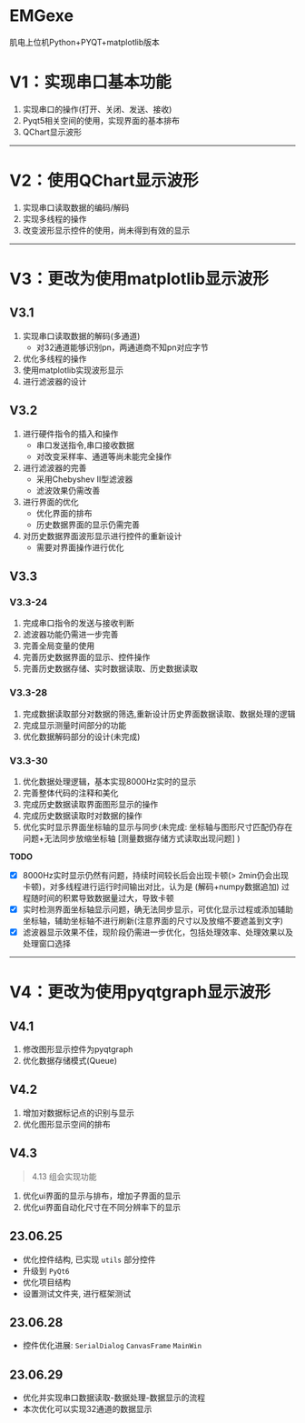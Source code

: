 # EMGexe
肌电上位机Python+PYQT+matplotlib版本

# V1：实现串口基本功能
1. 实现串口的操作(打开、关闭、发送、接收)
2. Pyqt5相关空间的使用，实现界面的基本排布
3. QChart显示波形

--------------
# V2：使用QChart显示波形
1. 实现串口读取数据的编码/解码
2. 实现多线程的操作
3. 改变波形显示控件的使用，尚未得到有效的显示

---------------
# V3：更改为使用matplotlib显示波形
## V3.1
1. 实现串口读取数据的解码(多通道)   
   - 对32通道能够识别pn，两通道商不知pn对应字节
2. 优化多线程的操作
3. 使用matplotlib实现波形显示
4. 进行滤波器的设计

## V3.2
1. 进行硬件指令的插入和操作
    - 串口发送指令,串口接收数据
    - 对改变采样率、通道等尚未能完全操作
2. 进行滤波器的完善
   - 采用Chebyshev II型滤波器
   - 滤波效果仍需改善
3. 进行界面的优化
   - 优化界面的排布
   - 历史数据界面的显示仍需完善
4. 对历史数据界面波形显示进行控件的重新设计
   - 需要对界面操作进行优化

## V3.3
### V3.3-24
1. 完成串口指令的发送与接收判断
2. 滤波器功能仍需进一步完善
3. 完善全局变量的使用
4. 完善历史数据界面的显示、控件操作
5. 完善历史数据存储、实时数据读取、历史数据读取

### V3.3-28
1. 完成数据读取部分对数据的筛选,重新设计历史界面数据读取、数据处理的逻辑
2. 完成显示测量时间部分的功能
3. 优化数据解码部分的设计(未完成)


### V3.3-30
1. 优化数据处理逻辑，基本实现8000Hz实时的显示
2. 完善整体代码的注释和美化
3. 完成历史数据读取界面图形显示的操作
4. 完成历史数据读取时对数据的操作
5. 优化实时显示界面坐标轴的显示与同步(未完成: 坐标轴与图形尺寸匹配仍存在问题+无法同步放缩坐标轴  \[测量数据存储方式读取出现问题\] )
   

**TODO**
- [x] 8000Hz实时显示仍然有问题，持续时间较长后会出现卡顿(> 2min仍会出现卡顿)，对多线程进行运行时间输出对比，认为是 (解码+numpy数据追加) 过程随时间的积累导致数据量过大，导致卡顿
- [x] 实时检测界面坐标轴显示问题，确无法同步显示，可优化显示过程或添加辅助坐标轴，辅助坐标轴不进行刷新(注意界面的尺寸以及放缩不要遮盖到文字)
- [x] 滤波器显示效果不佳，现阶段仍需进一步优化，包括处理效率、处理效果以及处理窗口选择

-----------------------

# V4：更改为使用pyqtgraph显示波形

## V4.1
1. 修改图形显示控件为pyqtgraph
2. 优化数据存储模式(Queue)

## V4.2
1. 增加对数据标记点的识别与显示
2. 优化图形显示空间的排布

## V4.3
> 4.13 组会实现功能
1. 优化ui界面的显示与排布，增加子界面的显示
2. 优化ui界面自动化尺寸在不同分辨率下的显示

## 23.06.25

-  优化控件结构, 已实现 `utils` 部分控件
-  升级到 `PyQt6`
-  优化项目结构
-  设置测试文件夹, 进行框架测试

## 23.06.28

- 控件优化进展: `SerialDialog` `CanvasFrame` `MainWin`

## 23.06.29

- 优化并实现串口数据读取-数据处理-数据显示的流程
- 本次优化可以实现32通道的数据显示